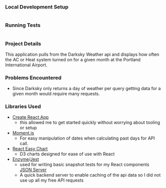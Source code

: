 ### Local Development Setup
````

````

### Running Tests
````
````

### Project Details
  This application pulls from the Darksky Weather api and displays how often the AC or Heat system turned on for a given month at the Portland International Airport.

### Problems Encountered
  - Since Darksky only returns a day of weather per query getting data for a given month would require many requests.

### Libraries Used
- [Create React App](https://github.com/facebookincubator/create-react-app)
  - this allowed me to get started quickly without worrying about tooling or setup
- [Moment.js](https://momentjs.com/)
  - For easy manipulation of dates when calculating past days for API call.
- [React Easy Chart](https://rma-consulting.github.io/react-easy-chart/)
  - D3 charts designed for ease of use with React
- [Enzyme](http://airbnb.io/enzyme/docs/installation/index.html)/[Jest](https://github.com/facebook/create-react-app/blob/master/packages/react-scripts/template/README.md#running-tests)
  - used for writing basic snapshot tests for my React components
[JSON Server](https://github.com/typicode/json-server)
  - A quick backend server to enable caching of the api data so I did not use up all my free API requests

